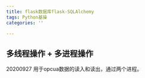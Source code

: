 ```yaml
---
title: flask数据库flask-SQLAlchemy
tags: Python基操
categories: ''

---
```


## 多线程操作 + 多进程操作

20200927 用于opcua数据的读入和读出，通过两个进程。